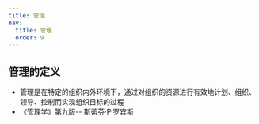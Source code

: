 ```yaml
---
title: 管理
nav:
  title: 管理
  order: 9
---
```


## 管理的定义

- 管理是在特定的组织内外环境下，通过对组织的资源进行有效地计划、组织、领导、控制而实现组织目标的过程
- 《管理学》第九版-- 斯蒂芬·P·罗宾斯
